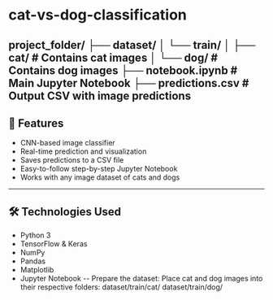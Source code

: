 # cat-vs-dog-classification
project_folder/
├── dataset/
│ └── train/
│ ├── cat/ # Contains cat images
│ └── dog/ # Contains dog images
├── notebook.ipynb # Main Jupyter Notebook
├── predictions.csv # Output CSV with image predictions
---
## 🚀 Features
- CNN-based image classifier
- Real-time prediction and visualization
- Saves predictions to a CSV file
- Easy-to-follow step-by-step Jupyter Notebook
- Works with any image dataset of cats and dogs
---
## 🛠️ Technologies Used
- Python 3
- TensorFlow & Keras
- NumPy
- Pandas
- Matplotlib
- Jupyter Notebook
--
Prepare the dataset:
Place cat and dog images into their respective folders:
dataset/train/cat/
dataset/train/dog/
